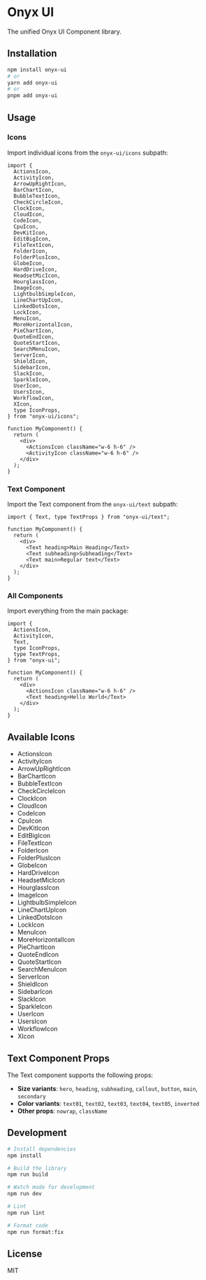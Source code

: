 # Onyx UI

The unified Onyx UI Component library.

## Installation

```bash
npm install onyx-ui
# or
yarn add onyx-ui
# or
pnpm add onyx-ui
```

## Usage

### Icons

Import individual icons from the `onyx-ui/icons` subpath:

```tsx
import {
  ActionsIcon,
  ActivityIcon,
  ArrowUpRightIcon,
  BarChartIcon,
  BubbleTextIcon,
  CheckCircleIcon,
  ClockIcon,
  CloudIcon,
  CodeIcon,
  CpuIcon,
  DevKitIcon,
  EditBigIcon,
  FileTextIcon,
  FolderIcon,
  FolderPlusIcon,
  GlobeIcon,
  HardDriveIcon,
  HeadsetMicIcon,
  HourglassIcon,
  ImageIcon,
  LightbulbSimpleIcon,
  LineChartUpIcon,
  LinkedDotsIcon,
  LockIcon,
  MenuIcon,
  MoreHorizontalIcon,
  PieChartIcon,
  QuoteEndIcon,
  QuoteStartIcon,
  SearchMenuIcon,
  ServerIcon,
  ShieldIcon,
  SidebarIcon,
  SlackIcon,
  SparkleIcon,
  UserIcon,
  UsersIcon,
  WorkflowIcon,
  XIcon,
  type IconProps,
} from "onyx-ui/icons";

function MyComponent() {
  return (
    <div>
      <ActionsIcon className="w-6 h-6" />
      <ActivityIcon className="w-6 h-6" />
    </div>
  );
}
```

### Text Component

Import the Text component from the `onyx-ui/text` subpath:

```tsx
import { Text, type TextProps } from "onyx-ui/text";

function MyComponent() {
  return (
    <div>
      <Text heading>Main Heading</Text>
      <Text subheading>Subheading</Text>
      <Text main>Regular text</Text>
    </div>
  );
}
```

### All Components

Import everything from the main package:

```tsx
import {
  ActionsIcon,
  ActivityIcon,
  Text,
  type IconProps,
  type TextProps,
} from "onyx-ui";

function MyComponent() {
  return (
    <div>
      <ActionsIcon className="w-6 h-6" />
      <Text heading>Hello World</Text>
    </div>
  );
}
```

## Available Icons

- ActionsIcon
- ActivityIcon
- ArrowUpRightIcon
- BarChartIcon
- BubbleTextIcon
- CheckCircleIcon
- ClockIcon
- CloudIcon
- CodeIcon
- CpuIcon
- DevKitIcon
- EditBigIcon
- FileTextIcon
- FolderIcon
- FolderPlusIcon
- GlobeIcon
- HardDriveIcon
- HeadsetMicIcon
- HourglassIcon
- ImageIcon
- LightbulbSimpleIcon
- LineChartUpIcon
- LinkedDotsIcon
- LockIcon
- MenuIcon
- MoreHorizontalIcon
- PieChartIcon
- QuoteEndIcon
- QuoteStartIcon
- SearchMenuIcon
- ServerIcon
- ShieldIcon
- SidebarIcon
- SlackIcon
- SparkleIcon
- UserIcon
- UsersIcon
- WorkflowIcon
- XIcon

## Text Component Props

The Text component supports the following props:

- **Size variants**: `hero`, `heading`, `subheading`, `callout`, `button`, `main`, `secondary`
- **Color variants**: `text01`, `text02`, `text03`, `text04`, `text05`, `inverted`
- **Other props**: `nowrap`, `className`

## Development

```bash
# Install dependencies
npm install

# Build the library
npm run build

# Watch mode for development
npm run dev

# Lint
npm run lint

# Format code
npm run format:fix
```

## License

MIT
